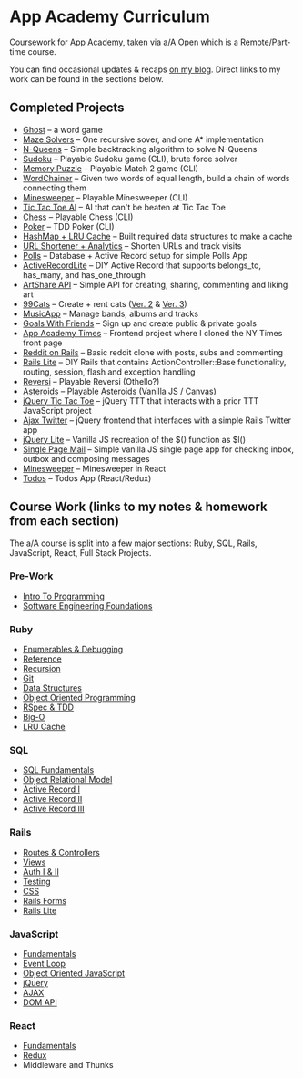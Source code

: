 # App Academy Curriculum
Coursework for [App Academy](https://www.appacademy.io/immersive/curriculum?location=san-francisco), taken via a/A Open which is a Remote/Part-time course.

You can find occasional updates & recaps [on my blog](https://mattramos.com/blog). Direct links to my work can be found in the sections below.

## Completed Projects
* [Ghost](https://github.com/mttrms/app-academy/tree/master/Ruby/Enumberables%20%26%20Debugging/ghost_project) – a word game
* [Maze Solvers](https://github.com/mttrms/app-academy/tree/master/Ruby/Enumberables%20%26%20Debugging/maze_project) – One recursive sover, and one A* implementation
* [N-Queens](https://github.com/mttrms/app-academy/tree/master/Ruby/Enumberables%20%26%20Debugging/n_queens_project) – Simple backtracking algorithm to solve N-Queens 
* [Sudoku](https://github.com/mttrms/app-academy/tree/master/Ruby/Reference/sudoku) – Playable Sudoku game (CLI), brute force solver
* [Memory Puzzle](https://github.com/mttrms/app-academy/tree/master/Ruby/Reference/memory_puzzle) – Playable Match 2 game (CLI)
* [WordChainer](https://github.com/mttrms/app-academy/tree/master/Ruby/Recursion/word_chains) – Given two words of equal length, build a chain of words connecting them
* [Minesweeper](https://github.com/mttrms/app-academy/tree/master/Ruby/Git/minesweeper) – Playable Minesweeper (CLI)
* [Tic Tac Toe AI](https://github.com/mttrms/app-academy/tree/master/Ruby/Data%20Structures/Tic%20Tac%20Toe%20AI) – AI that can't be beaten at Tic Tac Toe
* [Chess](https://github.com/mttrms/app-academy/tree/master/Ruby/Object%20Oriented%20Programming/chess) – Playable Chess (CLI)
* [Poker](https://github.com/mttrms/app-academy/tree/master/Ruby/RSpec%20%26%20TDD/poker) – TDD Poker (CLI)
* [HashMap + LRU Cache](https://github.com/mttrms/app-academy/tree/master/Ruby/LRU%20Cache/MyHashMap) – Built required data structures to make a cache
* [URL Shortener + Analytics](https://github.com/mttrms/app-academy/tree/master/SQL/Active%20Record%20I/URLShortener) – Shorten URLs and track visits
* [Polls](https://github.com/mttrms/app-academy/tree/master/SQL/Active%20Record%20II/polls_app) – Database + Active Record setup for simple Polls App
* [ActiveRecordLite](https://github.com/mttrms/app-academy/tree/master/SQL/Active%20Record%20III/ActiveRecordLite) – DIY Active Record that supports belongs_to, has_many, and has_one_through
* [ArtShare API](https://github.com/mttrms/app-academy/tree/master/Rails/Routes%20and%20Controllers/art_share) – Simple API for creating, sharing, commenting and liking art
* [99Cats](https://github.com/mttrms/app-academy/tree/master/Rails/Rails%20Auth/ninety_nine_cats_pt_2) – Create + rent cats ([Ver. 2](https://github.com/mttrms/app-academy/tree/master/Rails/Rails%20Auth/ninety_nine_cats_pt_2) & [Ver. 3](https://github.com/mttrms/app-academy/tree/master/Rails/Rails%20Auth/ninety_nine_cats_pt_3))
* [MusicApp](https://github.com/mttrms/app-academy/tree/master/Rails/Rails%20Auth/music_app) – Manage bands, albums and tracks
* [Goals With Friends](https://github.com/mttrms/app-academy/tree/master/Rails/Rails%20Testing/goals_with_friends) – Sign up and create public & private goals
* [App Academy Times](https://github.com/mttrms/app-academy/tree/master/Rails/Rails%20and%20CSS/app_academy_times) – Frontend project where I cloned the NY Times front page
* [Reddit on Rails](https://github.com/mttrms/app-academy/tree/master/Rails/Rails%20Forms/reddit_clone) – Basic reddit clone with posts, subs and commenting
* [Rails Lite](https://github.com/mttrms/app-academy/tree/master/Rails/Rails%20Lite/rails_lite) – DIY Rails that contains ActionController::Base functionality, routing, session, flash and exception handling
* [Reversi](https://github.com/mttrms/app-academy/tree/master/JavaScript/fundamentals/reversi_project) – Playable Reversi (Othello?)
* [Asteroids](https://github.com/mttrms/app-academy/tree/master/JavaScript/object_oriented_javascript/asteroids) – Playable Asteroids (Vanilla JS / Canvas)
* [jQuery Tic Tac Toe](https://github.com/mttrms/app-academy/tree/master/JavaScript/jquery/tic_tac_toe) – jQuery TTT that interacts with a prior TTT JavaScript project
* [Ajax Twitter](https://github.com/mttrms/app-academy/tree/master/JavaScript/ajax/ajax_twitter) – jQuery frontend that interfaces with a simple Rails Twitter app
* [jQuery Lite](https://github.com/mttrms/app-academy/tree/master/JavaScript/dom_api/jquery_lite) – Vanilla JS recreation of the $() function as $l()
* [Single Page Mail](https://github.com/mttrms/app-academy/tree/master/JavaScript/dom_api/single_page_mail) – Simple vanilla JS single page app for checking inbox, outbox and composing messages
* [Minesweeper](https://github.com/mttrms/app-academy/tree/master/React/React%20Fundamentals/Minesweeper) – Minesweeper in React
* [Todos](https://github.com/mttrms/app-academy/tree/master/React/Redux%20Fundamentals/ReduxTodos) – Todos App (React/Redux)

## Course Work (links to my notes & homework from each section)
The a/A course is split into a few major sections: Ruby, SQL, Rails, JavaScript, React, Full Stack Projects.

### Pre-Work
* [Intro To Programming](https://github.com/mttrms/app-academy/tree/master/Intro%20To%20Programming)
* [Software Engineering Foundations](https://github.com/mttrms/app-academy/tree/master/Software%20Engineering%20Foundations)

### Ruby
* [Enumerables & Debugging](https://github.com/mttrms/app-academy/tree/master/Ruby/Enumberables%20%26%20Debugging)
* [Reference](https://github.com/mttrms/app-academy/tree/master/Ruby/Reference)
* [Recursion](https://github.com/mttrms/app-academy/tree/master/Ruby/Recursion)
* [Git](https://github.com/mttrms/app-academy/tree/master/Ruby/Git)
* [Data Structures](https://github.com/mttrms/app-academy/tree/master/Ruby/Data%20Structures)
* [Object Oriented Programming](https://github.com/mttrms/app-academy/tree/master/Ruby/Object%20Oriented%20Programming)
* [RSpec & TDD](https://github.com/mttrms/app-academy/tree/master/Ruby/RSpec%20%26%20TDD)
* [Big-O](https://github.com/mttrms/app-academy/tree/master/Ruby/Big-O)
* [LRU Cache](https://github.com/mttrms/app-academy/tree/master/Ruby/LRU%20Cache)

### SQL
* [SQL Fundamentals](https://github.com/mttrms/app-academy/tree/master/SQL/Fundamentals)
* [Object Relational Model](https://github.com/mttrms/app-academy/tree/master/SQL/Object%20Relational%20Model)
* [Active Record I](https://github.com/mttrms/app-academy/tree/master/SQL/Active%20Record%20I)
* [Active Record II](https://github.com/mttrms/app-academy/tree/master/SQL/Active%20Record%20II)
* [Active Record III](https://github.com/mttrms/app-academy/tree/master/SQL/Active%20Record%20III)

### Rails
* [Routes & Controllers](https://github.com/mttrms/app-academy/tree/master/Rails/Routes%20and%20Controllers)
* [Views](https://github.com/mttrms/app-academy/tree/master/Rails/Rails%20Views)
* [Auth I & II](https://github.com/mttrms/app-academy/tree/master/Rails/Rails%20Auth)
* [Testing](https://github.com/mttrms/app-academy/tree/master/Rails/Rails%20Testing)
* [CSS](https://github.com/mttrms/app-academy/tree/master/Rails/Rails%20and%20CSS)
* [Rails Forms](https://github.com/mttrms/app-academy/tree/master/Rails/Rails%20Forms)
* [Rails Lite](https://github.com/mttrms/app-academy/tree/master/Rails/Rails%20Lite)

### JavaScript
* [Fundamentals](https://github.com/mttrms/app-academy/tree/master/JavaScript/fundamentals)
* [Event Loop](https://github.com/mttrms/app-academy/tree/master/JavaScript/event_loop)
* [Object Oriented JavaScript](https://github.com/mttrms/app-academy/tree/master/JavaScript/object_oriented_javascript)
* [jQuery](https://github.com/mttrms/app-academy/tree/master/JavaScript/jquery)
* [AJAX](https://github.com/mttrms/app-academy/tree/master/JavaScript/ajax)
* [DOM API](https://github.com/mttrms/app-academy/tree/master/JavaScript/dom_api)

### React
* [Fundamentals](https://github.com/mttrms/app-academy/tree/master/React/React%20Fundamentals)
* [Redux](https://github.com/mttrms/app-academy/tree/master/React/Redux%20Fundamentals)
* Middleware and Thunks

